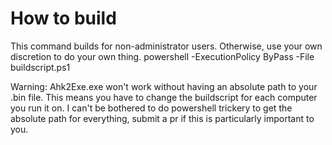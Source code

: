 # How to build
This command builds for non-administrator users. Otherwise, use your own discretion to do your own thing.
powershell -ExecutionPolicy ByPass -File buildscript.ps1

Warning: Ahk2Exe.exe won't work without having an absolute path to your .bin file. This means you have to change the buildscript for each computer you run it on. I can't be bothered to do powershell trickery to get the absolute path for everything, submit a pr if this is particularly important to you.